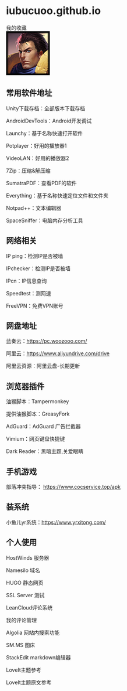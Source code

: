 # iubucuoo.github.io
我的收藏  
![](Images\Garen_Square_0.png)  
## 常用软件地址
Unity下载存档：全部版本下载存档

AndroidDevTools：Android开发调试

Launchy：基于名称快速打开软件

Potplayer：好用的播放器1

VideoLAN：好用的播放器2

7Zip：压缩&解压缩

SumatraPDF：查看PDF的软件

Everything：基于名称快速定位文件和文件夹

Notpad++：文本编辑器

SpaceSniffer：电脑内存分析工具

## 网络相关
IP ping：检测IP是否被墙

IPchecker：检测IP是否被墙

IPcn：IP信息查询

Speedtest：测网速

FreeVPN：免费VPN账号

## 网盘地址
蓝奏云：https://pc.woozooo.com/

阿里云：https://www.aliyundrive.com/drive

阿里云资源：阿里云盘-长期更新

## 浏览器插件
油猴脚本：Tampermonkey

提供油猴脚本：GreasyFork

AdGuard：AdGuard 广告拦截器

Vimium：网页键盘快捷键

Dark Reader：黑暗主题,关爱眼睛

## 手机游戏
部落冲突指导： https://www.cocservice.top/apk

## 装系统
小鱼儿yr系统：https://www.yrxitong.com/

## 个人使用
HostWinds 服务器

Namesilo 域名

HUGO 静态网页

SSL Server 测试

LeanCloud评论系统

我的评论管理

Algolia 网站内搜索功能

SM.MS 图床

StackEdit markdown编辑器

LoveIt主题参考

LoveIt主题原文参考
